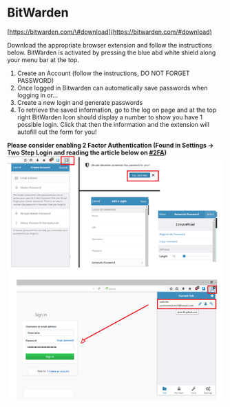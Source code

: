 # BitWarden

[https://bitwarden.com/\#download](https://bitwarden.com/#download)

Download the appropriate browser extension and follow the instructions below. BitWarden is activated by pressing the blue abd white shield along your menu bar at the top.

1. Create an Account \(follow the instructions, DO NOT FORGET PASSWORD\)
2. Once logged in Bitwarden can automatically save passwords when logging in or...
3. Create a new login and generate passwords
4. To retrieve the saved information, go to the log on page and at the top right BitWarden Icon should display a number to show you have 1 possible login. Click that then the information and the extension will autofill out the form for you!

**Please consider enabling 2 Factor Authentication \(Found in Settings -&gt; Two Step Login and reading the article below on **[**\#2FA**](/two-factor-authentication-2fa.md)**\)**![](/assets/bitwarden.png)







